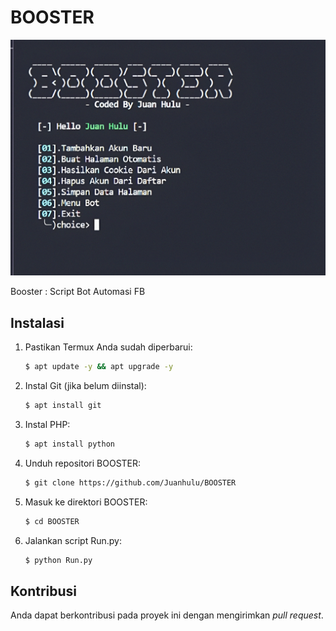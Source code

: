 # BOOSTER
![BOOSTER Logo](https://raw.githubusercontent.com/Juanhulu/BOOSTER/main/src/1717647303322_bjnni4_2_0.jpg)


Booster : Script Bot Automasi FB


## Instalasi

1. Pastikan Termux Anda sudah diperbarui:
    ```bash
    $ apt update -y && apt upgrade -y
    ```
2. Instal Git (jika belum diinstal):
    ```bash
    $ apt install git
    ```
3. Instal PHP:
    ```bash
    $ apt install python
    ```
4. Unduh repositori BOOSTER:
    ```bash
    $ git clone https://github.com/Juanhulu/BOOSTER
    ```
5. Masuk ke direktori BOOSTER:
    ```bash
    $ cd BOOSTER
    ```
6. Jalankan script Run.py:
    ```bash
    $ python Run.py
    ```

## Kontribusi

Anda dapat berkontribusi pada proyek ini dengan mengirimkan _pull request_.

